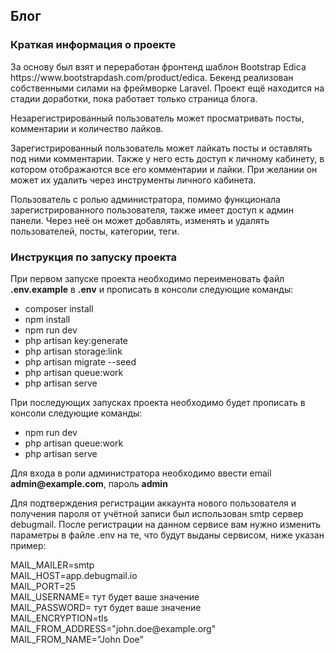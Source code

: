 ## Блог

<h3>Краткая информация о проекте</h3>

<p>За основу был взят и переработан фронтенд шаблон Bootstrap Edica https://www.bootstrapdash.com/product/edica. Бекенд реализован собственными силами на фреймворке Laravel. Проект ещё находится на стадии доработки, пока работает только страница блога.</p>

<p>Незарегистрированный пользователь может просматривать посты, комментарии и количество лайков.</p>

<p>Зарегистрированный пользователь может лайкать посты и оставлять под ними комментарии. Также у него есть доступ к личному кабинету, в котором отображаются все его комментарии и лайки. При желании он может их удалить через инструменты личного кабинета.</p>

<p>Пользователь с ролью администратора, помимо функционала зарегистрированного пользователя, также имеет доступ к админ панели. Через неё он может добавлять, изменять и удалять пользователей, посты, категории, теги.</p>

<h3>Инструкция по запуску проекта</h3>

<p>При первом запуске проекта необходимо переименовать файл <b>.env.example</b> в <b>.env</b> и прописать в консоли следующие команды:</p>

- composer install<br>
- npm install<br>
- npm run dev<br>
- php artisan key:generate<br>
- php artisan storage:link<br>
- php artisan migrate --seed<br>
- php artisan queue:work<br>
- php artisan serve

<p>При последующих запусках проекта необходимо будет прописать в консоли следующие команды:</p>

- npm run dev<br>
- php artisan queue:work<br>
- php artisan serve

<p>Для входа в роли администратора необходимо ввести email <b>admin@example.com</b>, пароль <b>admin</b></p>

<p>Для подтверждения регистрации аккаунта нового пользователя и получения пароля от учётной записи был использован smtp сервер debugmail. После регистрации на данном сервисе вам нужно изменить параметры в файле .env на те, что будут выданы сервисом, ниже указан пример:</p>

<p>MAIL_MAILER=smtp<br>
MAIL_HOST=app.debugmail.io<br>
MAIL_PORT=25<br>
MAIL_USERNAME= тут будет ваше значение<br>
MAIL_PASSWORD= тут будет ваше значение<br>
MAIL_ENCRYPTION=tls<br>
MAIL_FROM_ADDRESS="john.doe@example.org"<br>
MAIL_FROM_NAME="John Doe"</p>





